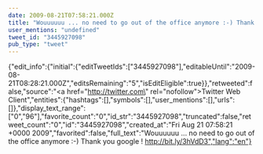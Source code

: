 ```yaml
---
date: 2009-08-21T07:58:21.000Z
title: "Wouuuuuu ... no need to go out of the office anymore :-) Thank you google ! http://bit.ly/3hVdD3″"
user_mentions: "undefined"
tweet_id: "3445927098"
pub_type: "tweet"
---
```

{"edit_info":{"initial":{"editTweetIds":["3445927098"],"editableUntil":"2009-08-21T08:28:21.000Z","editsRemaining":"5","isEditEligible":true}},"retweeted":false,"source":"<a href=\"http://twitter.com\" rel=\"nofollow\">Twitter Web Client</a>","entities":{"hashtags":[],"symbols":[],"user_mentions":[],"urls":[]},"display_text_range":["0","96"],"favorite_count":"0","id_str":"3445927098","truncated":false,"retweet_count":"0","id":"3445927098","created_at":"Fri Aug 21 07:58:21 +0000 2009","favorited":false,"full_text":"Wouuuuuu ... no need to go out of the office anymore :-) Thank you google ! http://bit.ly/3hVdD3","lang":"en"}
